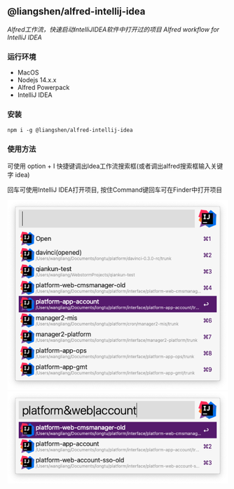 ## @liangshen/alfred-intellij-idea

*Alfred工作流，快速启动IntelliJIDEA软件中打开过的项目*
*Alfred workflow for IntelliJ IDEA*

### 运行环境

* MacOS
* Nodejs 14.x.x
* Alfred Powerpack
* IntelliJ IDEA

### 安装

```
npm i -g @liangshen/alfred-intellij-idea
```

### 使用方法

可使用 option + I 快捷键调出Idea工作流搜索框(或者调出alfred搜索框输入关键字 idea)

回车可使用IntelliJ IDEA打开项目, 按住Command键回车可在Finder中打开项目

![](./docs/idea.png)
![](./docs/idea2.png)


